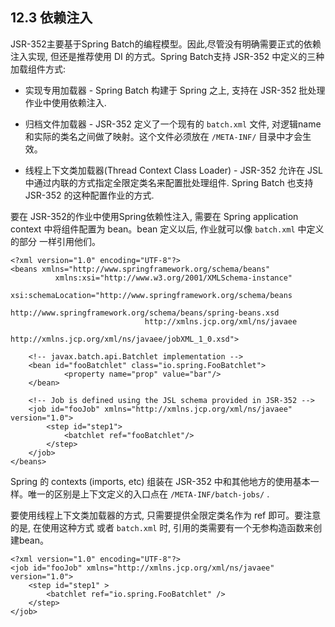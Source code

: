 ## 12.3 依赖注入

JSR-352主要基于Spring Batch的编程模型。因此,尽管没有明确需要正式的依赖注入实现, 但还是推荐使用 DI 的方式。Spring Batch支持 JSR-352 中定义的三种加载组件方式:


- 实现专用加载器 - Spring Batch 构建于 Spring 之上, 支持在 JSR-352 批处理作业中使用依赖注入.

- 归档文件加载器 - JSR-352 定义了一个现有的 `batch.xml` 文件, 对逻辑name和实际的类名之间做了映射。这个文件必须放在  `/META-INF/` 目录中才会生效。

- 线程上下文类加载器(Thread Context Class Loader) - JSR-352 允许在 JSL 中通过内联的方式指定全限定类名来配置批处理组件. Spring Batch 也支持 JSR-352 的这种配置作业的方式.

要在 JSR-352的作业中使用Spring依赖性注入, 需要在 Spring application context 中将组件配置为 bean。bean 定义以后, 作业就可以像 `batch.xml` 中定义的部分 一样引用他们。


	<?xml version="1.0" encoding="UTF-8"?>
	<beans xmlns="http://www.springframework.org/schema/beans"
	          xmlns:xsi="http://www.w3.org/2001/XMLSchema-instance"
	          xsi:schemaLocation="http://www.springframework.org/schema/beans
	                              http://www.springframework.org/schema/beans/spring-beans.xsd
	                              http://xmlns.jcp.org/xml/ns/javaee
	                              http://xmlns.jcp.org/xml/ns/javaee/jobXML_1_0.xsd">
	
	    <!-- javax.batch.api.Batchlet implementation -->
	    <bean id="fooBatchlet" class="io.spring.FooBatchlet">
	            <property name="prop" value="bar"/>
	    </bean>
	
	    <!-- Job is defined using the JSL schema provided in JSR-352 -->
	    <job id="fooJob" xmlns="http://xmlns.jcp.org/xml/ns/javaee" version="1.0">
	        <step id="step1">
	            <batchlet ref="fooBatchlet"/>
	        </step>
	    </job>
	</beans>


Spring 的 contexts (imports, etc) 组装在 JSR-352 中和其他地方的使用基本一样。唯一的区别是上下文定义的入口点在 `/META-INF/batch-jobs/` .


要使用线程上下文类加载器的方式, 只需要提供全限定类名作为 ref 即可。要注意的是, 在使用这种方式 或者 `batch.xml` 时, 引用的类需要有一个无参构造函数来创建bean。


	<?xml version="1.0" encoding="UTF-8"?>
	<job id="fooJob" xmlns="http://xmlns.jcp.org/xml/ns/javaee" version="1.0">
	    <step id="step1" >
	        <batchlet ref="io.spring.FooBatchlet" />
	    </step>
	</job>




